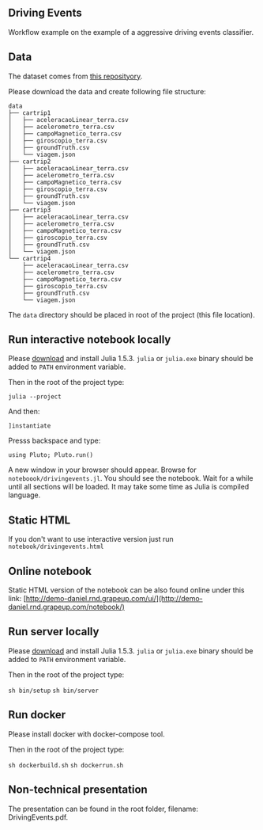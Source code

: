 ## Driving Events
Workflow example on the example of a aggressive driving events classifier.


## Data 
The dataset comes from [this reposityory](https://github.com/jair-jr/driverBehaviorDataset).

Please download the data and create following file structure:
```
data
├── cartrip1
│   ├── aceleracaoLinear_terra.csv
│   ├── acelerometro_terra.csv
│   ├── campoMagnetico_terra.csv
│   ├── giroscopio_terra.csv
│   ├── groundTruth.csv
│   └── viagem.json
├── cartrip2
│   ├── aceleracaoLinear_terra.csv
│   ├── acelerometro_terra.csv
│   ├── campoMagnetico_terra.csv
│   ├── giroscopio_terra.csv
│   ├── groundTruth.csv
│   └── viagem.json
├── cartrip3
│   ├── aceleracaoLinear_terra.csv
│   ├── acelerometro_terra.csv
│   ├── campoMagnetico_terra.csv
│   ├── giroscopio_terra.csv
│   ├── groundTruth.csv
│   └── viagem.json
└── cartrip4
    ├── aceleracaoLinear_terra.csv
    ├── acelerometro_terra.csv
    ├── campoMagnetico_terra.csv
    ├── giroscopio_terra.csv
    ├── groundTruth.csv
    └── viagem.json
```

The `data` directory should be placed in root of the project (this file location).

## Run interactive notebook locally

Please [download](https://julialang.org/downloads/) and install Julia 1.5.3. `julia` or `julia.exe` binary should be added to `PATH` environment variable.

Then in the root of the project type:

`julia --project`

And then:

`]instantiate`

Presss backspace and type:

`using Pluto; Pluto.run()`

A new window in your browser should appear. Browse for `noteboook/drivingevents.jl`. You should see the notebook. Wait for a while until all sections will be loaded. It may take some time as Julia is compiled language.

## Static HTML

If you don't want to use interactive version just run `notebook/drivingevents.html`

## Online notebook

Static HTML version of the notebook can be also found online under this link: [http://demo-daniel.rnd.grapeup.com/ui/](http://demo-daniel.rnd.grapeup.com/notebook/)

## Run server locally

Please [download](https://julialang.org/downloads/) and install Julia 1.5.3. `julia` or `julia.exe` binary should be added to `PATH` environment variable.

Then in the root of the project type:

`sh bin/setup`
`sh bin/server`

## Run docker

Please install docker with docker-compose tool.

Then in the root of the project type:

`sh dockerbuild.sh`
`sh dockerrun.sh`

## Non-technical presentation

The presentation can be found in the root folder, filename: DrivingEvents.pdf.
